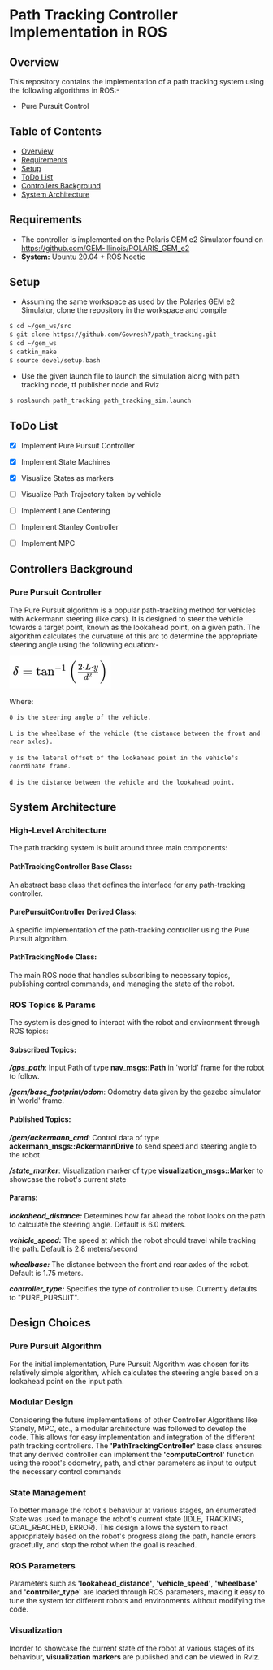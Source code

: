 # Path Tracking Controller Implementation in ROS


## Overview
This repository contains the implementation of a path tracking system using the following algorithms in ROS:-
- Pure Pursuit Control

## Table of Contents
- [Overview](#overview)
- [Requirements](#dependencies)
- [Setup](#dependencies)
- [ToDo List](#todo-list)
- [Controllers Background](#controller-background)
- [System Architecture](#system-architecture)
 
## Requirements
- The controller is implemented on the Polaris GEM e2 Simulator found on https://github.com/GEM-Illinois/POLARIS_GEM_e2 
- **System:** Ubuntu 20.04 + ROS Noetic

## Setup
- Assuming the same workspace as used by the Polaries GEM e2 Simulator, clone the repository in the workspace and compile
```bash
$ cd ~/gem_ws/src
$ git clone https://github.com/Gowresh7/path_tracking.git
$ cd ~/gem_ws
$ catkin_make
$ source devel/setup.bash
```
- Use the given launch file to launch the simulation along with path tracking node, tf publisher node and Rviz
```bash
$ roslaunch path_tracking path_tracking_sim.launch
```

## ToDo List
- [x] Implement Pure Pursuit Controller
- [x] Implement State Machines
- [x] Visualize States as markers
- [ ] Visualize Path Trajectory taken by vehicle
- [ ] Implement Lane Centering
- [ ] Implement Stanley Controller
- [ ] Implement MPC





## Controllers Background

### Pure Pursuit Controller 

The Pure Pursuit algorithm is a popular path-tracking method for vehicles with Ackermann steering (like cars). It is designed to steer the vehicle towards a target point, known as the lookahead point, on a given path. The algorithm calculates the curvature of this arc to determine the appropriate steering angle using the following equation:-

![Pure Pursuit Equation](https://raw.githubusercontent.com/Gowresh7/path_tracking/main/docs/PurePursuit_Eqn.png)

Where:

    δ is the steering angle of the vehicle.

    L is the wheelbase of the vehicle (the distance between the front and rear axles).

    y is the lateral offset of the lookahead point in the vehicle's coordinate frame.

    d is the distance between the vehicle and the lookahead point.



## System Architecture

### High-Level Architecture

The path tracking system is built around three main components:

#### PathTrackingController Base Class: 
An abstract base class that defines the interface for any path-tracking controller.

#### PurePursuitController Derived Class: 
A specific implementation of the path-tracking controller using the Pure Pursuit algorithm.

#### PathTrackingNode Class: 
The main ROS node that handles subscribing to necessary topics, publishing control commands, and managing the state of the robot.

### ROS Topics & Params

The system is designed to interact with the robot and environment through ROS topics:

#### Subscribed Topics:

***/gps_path***: Input Path of type **nav_msgs::Path** in 'world' frame for the robot to follow.

***/gem/base_footprint/odom***: Odometry data given by the gazebo simulator in 'world' frame.

#### Published Topics:

***/gem/ackermann_cmd***: Control data of type **ackermann_msgs::AckermannDrive** to send speed and steering angle to the robot

***/state_marker***: Visualization marker of type **visualization_msgs::Marker** to showcase the robot's current state

#### Params:

***lookahead_distance:*** Determines how far ahead the robot looks on the path to calculate the steering angle. Default is 6.0 meters.

***vehicle_speed:*** The speed at which the robot should travel while tracking the path. Default is 2.8 meters/second

***wheelbase:*** The distance between the front and rear axles of the robot. Default is 1.75 meters.

***controller_type:*** Specifies the type of controller to use. Currently defaults to "PURE_PURSUIT".



## Design Choices

### Pure Pursuit Algorithm

For the initial implementation, Pure Pursuit Algorithm was chosen for its relatively simple algorithm, which calculates the steering angle based on a lookahead point on the input path. 

### Modular Design

Considering the future implementations of other Controller Algorithms like Stanely, MPC, etc., a modular architecture was followed to develop the code. This allows for easy implementation and integration of the different path tracking controllers. The **'PathTrackingController'** base class  ensures that any derived controller can implement the  **'computeControl'** function using the robot's odometry, path, and other parameters as input to output the necessary control commands

### State Management

To better manage the robot's behaviour at various stages, an enumerated State was used to manage the robot's current state (IDLE, TRACKING, GOAL_REACHED, ERROR). This design allows the system to react appropriately based on the robot's progress along the path, handle errors gracefully, and stop the robot when the goal is reached.

### ROS Parameters

Parameters such as **'lookahead_distance'**, **'vehicle_speed'**, **'wheelbase'** and **'controller_type'** are loaded through ROS parameters, making it easy to tune the system for different robots and environments without modifying the code.

### Visualization

Inorder to showcase the current state of the robot at various stages of its behaviour, **visualization markers** are published and can be viewed in Rviz.

